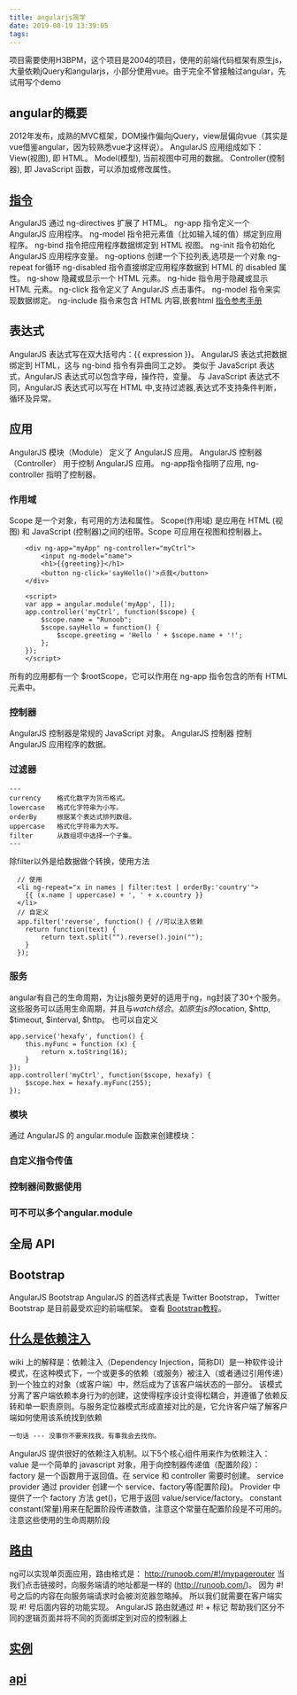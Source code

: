 ```yaml
---
title: angularjs简学
date: 2019-08-19 13:39:05
tags:
---
```

项目需要使用H3BPM，这个项目是2004的项目，使用的前端代码框架有原生js，大量依赖jQuery和angularjs，小部分使用vue。由于完全不曾接触过angular，先试用写个demo
## angular的概要
2012年发布，成熟的MVC框架，DOM操作偏向jQuery，view层偏向vue（其实是vue借鉴angular，因为较熟悉vue才这样说）。
AngularJS 应用组成如下：
    View(视图), 即 HTML。
    Model(模型), 当前视图中可用的数据。
    Controller(控制器), 即 JavaScript 函数，可以添加或修改属性。

## [指令](https://www.runoob.com/angularjs/angularjs-reference.html)
AngularJS 通过 ng-directives 扩展了 HTML。
ng-app 指令定义一个 AngularJS 应用程序。
ng-model 指令把元素值（比如输入域的值）绑定到应用程序。
ng-bind 指令把应用程序数据绑定到 HTML 视图。
ng-init 指令初始化 AngularJS 应用程序变量。
ng-options  创建一个下拉列表,选项是一个对象
ng-repeat   for循环
ng-disabled 指令直接绑定应用程序数据到 HTML 的 disabled 属性。
ng-show  隐藏或显示一个 HTML 元素。
ng-hide 指令用于隐藏或显示 HTML 元素。
ng-click 指令定义了 AngularJS 点击事件。
ng-model 指令来实现数据绑定。
ng-include 指令来包含 HTML 内容,嵌套html
[指令参考手册](https://www.runoob.com/angularjs/angularjs-reference.html)
## 表达式
AngularJS 表达式写在双大括号内：{{ expression }}。
AngularJS 表达式把数据绑定到 HTML，这与 ng-bind 指令有异曲同工之妙。
类似于 JavaScript 表达式，AngularJS 表达式可以包含字母，操作符，变量。
与 JavaScript 表达式不同，AngularJS 表达式可以写在 HTML 中,支持过滤器,表达式不支持条件判断，循环及异常。
## 应用
AngularJS 模块（Module） 定义了 AngularJS 应用。
AngularJS 控制器（Controller） 用于控制 AngularJS 应用。
ng-app指令指明了应用, ng-controller 指明了控制器。
### 作用域
Scope 是一个对象，有可用的方法和属性。
Scope(作用域) 是应用在 HTML (视图) 和 JavaScript (控制器)之间的纽带。Scope 可应用在视图和控制器上。
```
    <div ng-app="myApp" ng-controller="myCtrl">
        <input ng-model="name">
        <h1>{{greeting}}</h1>
        <button ng-click='sayHello()'>点我</button>    
    </div>
    
    <script>
    var app = angular.module('myApp', []);
    app.controller('myCtrl', function($scope) {
        $scope.name = "Runoob";
        $scope.sayHello = function() {
            $scope.greeting = 'Hello ' + $scope.name + '!';
        };
    });
    </script>
```
所有的应用都有一个 $rootScope，它可以作用在 ng-app 指令包含的所有 HTML 元素中。
### 控制器
AngularJS 控制器是常规的 JavaScript 对象。
AngularJS 控制器 控制 AngularJS 应用程序的数据。
### 过滤器
    ---
    currency	格式化数字为货币格式。
    lowercase	格式化字符串为小写。
    orderBy		根据某个表达式排列数组。
    uppercase	格式化字符串为大写。
    filter		从数组项中选择一个子集。
    ---
除filter以外是给数据做个转换，使用方法
```
  // 使用
  <li ng-repeat="x in names | filter:test | orderBy:'country'">
    {{ (x.name | uppercase) + ', ' + x.country }}
  </li>
  // 自定义
  app.filter('reverse', function() { //可以注入依赖
    return function(text) {
        return text.split("").reverse().join("");
    }
  });
```
### 服务
angular有自己的生命周期，为让js服务更好的适用于ng，ng封装了30+个服务。这些服务可以适用生命周期，并且与$watch结合。
如原生js的$location, $http, $timeout, $interval, $http。
也可以自定义
```
app.service('hexafy', function() {
    this.myFunc = function (x) {
        return x.toString(16);
    }
});
app.controller('myCtrl', function($scope, hexafy) {
    $scope.hex = hexafy.myFunc(255);
});
```
### 模块
通过 AngularJS 的 angular.module 函数来创建模块：
### 自定义指令传值
### 控制器间数据使用
### 可不可以多个angular.module
## 全局 API
## Bootstrap
AngularJS Bootstrap
AngularJS 的首选样式表是 Twitter Bootstrap， Twitter Bootstrap 是目前最受欢迎的前端框架。
查看 [Bootstrap教程](https://www.runoob.com/bootstrap/bootstrap-tutorial.html)。
## [什么是依赖注入](https://www.runoob.com/angularjs/angularjs-dependency-injection.html)
wiki 上的解释是：依赖注入（Dependency Injection，简称DI）是一种软件设计模式，在这种模式下，一个或更多的依赖（或服务）被注入（或者通过引用传递）到一个独立的对象（或客户端）中，然后成为了该客户端状态的一部分。
该模式分离了客户端依赖本身行为的创建，这使得程序设计变得松耦合，并遵循了依赖反转和单一职责原则。与服务定位器模式形成直接对比的是，它允许客户端了解客户端如何使用该系统找到依赖
```
一句话 --- 没事你不要来找我，有事我会去找你。
```
AngularJS 提供很好的依赖注入机制。以下5个核心组件用来作为依赖注入：
value 是一个简单的 javascript 对象，用于向控制器传递值（配置阶段）：
factory 是一个函数用于返回值。在 service 和 controller 需要时创建。
service
provider 通过 provider 创建一个 service、factory等(配置阶段)。 Provider 中提供了一个 factory 方法 get()，它用于返回 value/service/factory。
constant constant(常量)用来在配置阶段传递数值，注意这个常量在配置阶段是不可用的。
注意这些使用的生命周期阶段
## [路由](https://www.runoob.com/angularjs/angularjs-routing.html)
ng可以实现单页面应用，路由格式是：
http://runoob.com/#!/mypagerouter
当我们点击链接时，向服务端请的地址都是一样的 (http://runoob.com/)。 因为 #! 号之后的内容在向服务端请求时会被浏览器忽略掉。 所以我们就需要在客户端实现 #! 号后面内容的功能实现。 AngularJS 路由就通过 #! + 标记 帮助我们区分不同的逻辑页面并将不同的页面绑定到对应的控制器上
## [实例](https://www.runoob.com/angularjs/angularjs-examples.html)
## [api](https://www.runoob.com/angularjs/angularjs-reference.html)